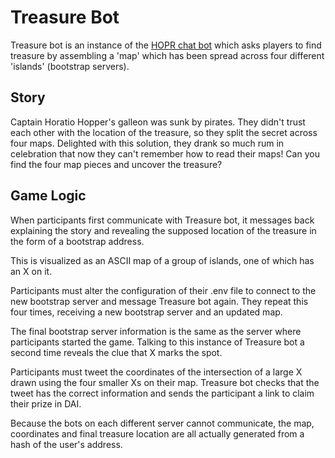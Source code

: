 # Treasure Bot

Treasure bot is an instance of the [HOPR chat bot](https://github.com/hoprnet/hopr-chatbot) which asks players to find treasure by assembling a 'map' which has been spread across four different 'islands' (bootstrap servers).

## Story

Captain Horatio Hopper's galleon was sunk by pirates. They didn't trust each other with the location of the treasure, so they split the secret across four maps. Delighted with this solution, they drank so much rum in celebration that now they can't remember how to read their maps! Can you find the four map pieces and uncover the treasure?

## Game Logic

When participants first communicate with Treasure bot, it messages back explaining the story and revealing the supposed location of the treasure in the form of a bootstrap address.

This is visualized as an ASCII map of a group of islands, one of which has an X on it.

Participants must alter the configuration of their .env file to connect to the new bootstrap server and message Treasure bot again. They repeat this four times, receiving a new bootstrap server and an updated map.

The final bootstrap server information is the same as the server where participants started the game. Talking to this instance of Treasure bot a second time reveals the clue that X marks the spot.

Participants must tweet the coordinates of the intersection of a large X drawn using the four smaller Xs on their map. Treasure bot checks that the tweet has the correct information and sends the participant a link to claim their prize in DAI.

Because the bots on each different server cannot communicate, the map, coordinates and final treasure location are all actually generated from a hash of the user's address.
